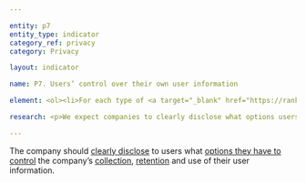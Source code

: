 ```yaml
---

entity: p7
entity_type: indicator
category_ref: privacy
category: Privacy

layout: indicator

name: P7. Users’ control over their own user information

element: <ol><li>For each type of <a target="_blank" href="https://rankingdigitalrights.org/2018-indicators/#userinformation">user information</a> the company collects, does the company <a target="_blank" href="https://rankingdigitalrights.org/2018-indicators/#clearlydisclose">clearly disclose</a> whether users can control the company’s collection of this user information?</li><li>For each type of <a target="_blank" href="https://rankingdigitalrights.org/2018-indicators/#userinformation">user information</a> the company collects, does the company <a target="_blank" href="https://rankingdigitalrights.org/2018-indicators/#clearlydisclose">clearly disclose</a> whether users can delete this user information?</li><li>Does the company <a target="_blank" href="https://rankingdigitalrights.org/2018-indicators/#clearlydisclose">clearly disclose</a> that it provides users with <a target="_blank" href="https://rankingdigitalrights.org/2018-indicators/#options">options to control</a> how their user information is used for targeted advertising?</li><li>Does the company <a target="_blank" href="https://rankingdigitalrights.org/2018-indicators/#clearlydisclose">clearly disclose</a> that targeted advertising is off by default?</li><li>(For <a target="_blank" href="https://rankingdigitalrights.org/2018-indicators/#mobile">mobile ecosystems</a>): Does the company <a target="_blank" href="https://rankingdigitalrights.org/2018-indicators/#clearlydisclose">clearly disclose</a> that it provides users with options to control the device’s <a target="_blank" href="https://rankingdigitalrights.org/2018-indicators/#geolocation">geolocation</a> functions?</li></ol>

research: <p>We expect companies to clearly disclose what options users have to control the information that companies collect and retain about them. Enabling users to control what information about them that a company collects and retains would mean giving users the ability to delete specific types of user information without requiring them to delete their entire account. We therefore expect companies to clearly disclose whether users have the option to delete specific types of user information.</p><p>In addition, we expect companies to enable users to control the use of their information for the purpose of targeted advertising. Targeted advertising requires extensive collection and retention of user information that is tantamount to tracking. Companies should therefore clearly disclose whether users have options to control how their information is being used for these purposes.</p><p>For mobile ecosystems, we expect companies to clearly disclose what options users have to control the collection of their location information. A user’s location changes frequently and many users carry their mobile devices nearly everywhere, making the collection of this type of information particularly sensitive. In addition, the location settings on mobile ecosystems can influence how other products and services access their location information. For instance, mobile apps may enable users to control location information. However, if the device on which those mobile apps run collects geolocation data by default and does not give users a way to turn this off, users may not be able to limit that mobile app’s collection of their location information. For these reasons, we expect companies to disclose that users can control how their device interacts with their location information.</p><p><b>Potential sources:</b></p><ul><li>Company privacy policy</li><li>Company account settings page</li></ul>

---
```

The company should <a target="_blank" href="https://rankingdigitalrights.org/2018-indicators/#clearlydisclose">clearly disclose</a> to users what <a target="_blank" href="https://rankingdigitalrights.org/2018-indicators/#options">options they have to control</a> the company’s <a target="_blank" href="https://rankingdigitalrights.org/2018-indicators/#collect">collection</a>, <a target="_blank" href="https://rankingdigitalrights.org/2018-indicators/#retention">retention</a> and use of their user information.